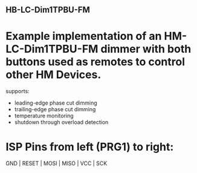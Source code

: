 ## HB-LC-Dim1TPBU-FM
# Example implementation of an HM-LC-Dim1TPBU-FM dimmer with both buttons used as remotes to control other HM Devices. 

supports: 
* leading-edge phase cut dimming 
* trailing-edge phase cut dimming 
* temperature monitoring
* shutdown through overload detection

# ISP Pins from left (PRG1) to right:

GND | RESET | MOSI | MISO | VCC | SCK

 